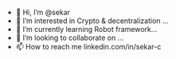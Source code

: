 - 👋 Hi, I’m @sekar
- 👀 I’m interested in Crypto & decentralization ...
- 🌱 I’m currently learning Robot framework...
- 💞️ I’m looking to collaborate on ...
- 📫 How to reach me linkedin.com/in/sekar-c


<!---
sekarc123/sekarc123 is a ✨ special ✨ repository because its `README.md` (this file) appears on your GitHub profile.
You can click the Preview link to take a look at your changes.
--->
